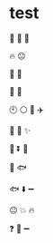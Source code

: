 test
====

:eyes: :walking: :evergreen_tree: 

:fire: :neutral_face:

:hocho: :round_pushpin:

:fishing_pole_and_fish: :strawberry:

:clock10: :white_circle: :honeybee: :airplane:

:honeybee: :star2: :sparkles:

 :strawberry: :arrow_double_down: :ocean:

:fishing_pole_and_fish: :fish:

:fish: :arrow_down: :heavy_minus_sign:

:neutral_face: :collision: :fire:

:question: :dash: :heavy_minus_sign:
